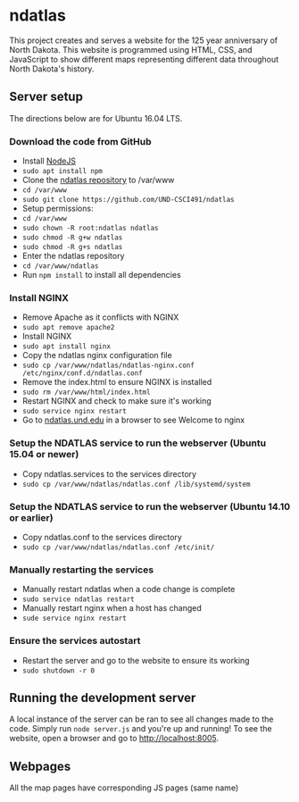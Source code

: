 # ndatlas

This project creates and serves a website for the 125 year anniversary of North
Dakota. This website is programmed using HTML, CSS, and JavaScript to
show different maps representing different data throughout North Dakota's
history.

## Server setup

The directions below are for Ubuntu 16.04 LTS.

### Download the code from GitHub
- Install [NodeJS](https://nodejs.org/en/)
 - `sudo apt install npm`
- Clone the [ndatlas repository](https://github.com/UND-CSCI491/ndatlas) to /var/www
 - `cd /var/www`
 - `sudo git clone https://github.com/UND-CSCI491/ndatlas`
- Setup permissions:
 - `cd /var/www`
 - `sudo chown -R root:ndatlas ndatlas`
 - `sudo chmod -R g+w ndatlas`
 - `sudo chmod -R g+s ndatlas`
- Enter the ndatlas repository
 - `cd /var/www/ndatlas`
- Run `npm install` to install all dependencies

### Install NGINX
- Remove Apache as it conflicts with NGINX
 - `sudo apt remove apache2`
- Install NGINX
 - `sudo apt install nginx`
- Copy the ndatlas nginx configuration file
 - `sudo cp /var/www/ndatlas/ndatlas-nginx.conf /etc/nginx/conf.d/ndatlas.conf`
- Remove the index.html to ensure NGINX is installed
 - `sudo rm /var/www/html/index.html`
- Restart NGINX and check to make sure it's working
 - `sudo service nginx restart`
 - Go to [ndatlas.und.edu](http://ndatlas.und.edu) in a browser to see Welcome to nginx

### Setup the NDATLAS service to run the webserver (Ubuntu 15.04 or newer)

- Copy ndatlas.services to the services directory
 - `sudo cp /var/www/ndatlas/ndatlas.conf /lib/systemd/system`

### Setup the NDATLAS service to run the webserver (Ubuntu 14.10 or earlier)

- Copy ndatlas.conf to the services directory
 - `sudo cp /var/www/ndatlas/ndatlas.conf /etc/init/`

### Manually restarting the services

- Manually restart ndatlas when a code change is complete
 - `sudo service ndatlas restart`
- Manually restart nginx when a host has changed
 - `sude service nginx restart`

### Ensure the services autostart

- Restart the server and go to the website to ensure its working
 - `sudo shutdown -r 0`

## Running the development server

A local instance of the server can be ran to see all changes made to the code.
Simply run `node server.js` and you're up and running! To see the website, open a browser and go to [http://localhost:8005](http://localhost:8005).

## Webpages

All the map pages have corresponding JS pages (same name)
